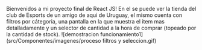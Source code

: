 Bienvenidos a mi proyecto final de React JS!
En el se puede ver la tienda del club de Esports de un amigo de aqui de Uruguay, el mismo cuenta con filtros por cátegoria, una pantalla en la que muestra el item mas detalladamente
y un selector de cantidad a la hora de comprar (topeado por la cantidad de stock).
![demostracion funcionamiento1](src/Componentes/imagenes/proceso filtros y seleccion.gif)
